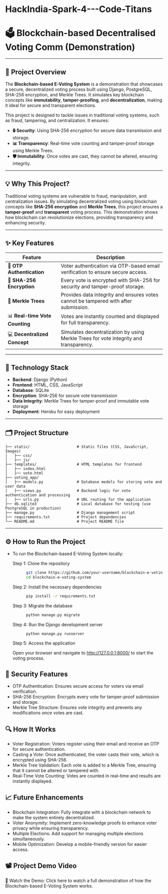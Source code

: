 # HackIndia-Spark-4---Code-Titans

# 🗳️ Blockchain-based Decentralised Voting Comm (Demonstration)

---

## 🎯 Project Overview

The **Blockchain-based E-Voting System** is a demonstration that showcases a secure, decentralized voting process built using Django, PostgreSQL, SHA-256 encryption, and Merkle Trees. It simulates key blockchain concepts like **immutability**, **tamper-proofing**, and **decentralization**, making it ideal for secure and transparent elections.

This project is designed to tackle issues in traditional voting systems, such as fraud, tampering, and centralization. It ensures:
- **🔒 Security**: Using SHA-256 encryption for secure data transmission and storage.
- **📊 Transparency**: Real-time vote counting and tamper-proof storage using Merkle Trees.
- **🛡️ Immutability**: Once votes are cast, they cannot be altered, ensuring integrity.
  
---

## 💡 Why This Project?

Traditional voting systems are vulnerable to fraud, manipulation, and centralization issues. By simulating decentralized voting using blockchain concepts like **SHA-256 encryption** and **Merkle Trees**, this project ensures a **tamper-proof** and **transparent** voting process. This demonstration shows how blockchain can revolutionize elections, providing transparency and enhancing security.

---

## ✨ Key Features

| Feature | Description |
| --- | --- |
| 🔑 **OTP Authentication** | Voter authentication via OTP-based email verification to ensure secure access. |
| 🔐 **SHA-256 Encryption** | Every vote is encrypted with SHA-256 for security and tamper-proof storage. |
| 🌳 **Merkle Trees** | Provides data integrity and ensures votes cannot be tampered with after submission. |
| 📊 **Real-time Vote Counting** | Votes are instantly counted and displayed for full transparency. |
| 💻 **Decentralized Concept** | Simulates decentralization by using Merkle Trees for vote integrity and transparency. |

---


## 📜 Technology Stack

- **Backend**: Django (Python)
- **Frontend**: HTML, CSS, JavaScript
- **Database**: SQLite 
- **Encryption**: SHA-256 for secure vote transmission
- **Data Integrity**: Merkle Trees for tamper-proof and immutable vote storage
- **Deployment**: Heroku for easy deployment

---

## 🗂️ Project Structure

    ├── static/                     # Static files (CSS, JavaScript, Images)
    │   ├── css/
    │   ├── js/
    ├── templates/                  # HTML templates for frontend
    │   ├── index.html
    │   ├── vote.html
    ├── voting_app/
    │   ├── models.py               # Database models for storing vote and user data
    │   ├── views.py                # Backend logic for vote authentication and processing
    │   ├── urls.py                 # URL routing for the application
    ├── db.sqlite3                  # Local database for testing (use PostgreSQL in production)
    ├── manage.py                   # Django management script
    ├── requirements.txt            # Project dependencies
    └── README.md                   # Project README file

---

## ⚙️ How to Run the Project

- To run the Blockchain-based E-Voting System locally:

  Step 1: Clone the repository
  
  ```bash
        git clone https://github.com/your-username/blockchain-e-voting-system.git
        cd blockchain-e-voting-system

  ```

  Step 2: Install the necessary dependencies

  ```bash
        pip install -r requirements.txt
  ```

  Step 3: Migrate the database

  ```bash
        python manage.py migrate

  ```
  
  Step 4: Run the Django development server

  ```bash
        python manage.py runserver

  ```
  Step 5: Access the application

  Open your browser and navigate to http://127.0.0.1:8000/ to start the voting process.

## 🔑 Security Features

- OTP Authentication: Ensures secure access for voters via email verification.
- SHA-256 Encryption: Encrypts every vote for tamper-proof submission and storage.
- Merkle Tree Structure: Ensures vote integrity and prevents any modifications once votes are cast.

## 🔍 How It Works

- Voter Registration: Voters register using their email and receive an OTP for secure authentication.
- Casting a Vote: Once authenticated, the voter casts their vote, which is encrypted using SHA-256.
- Merkle Tree Validation: Each vote is added to a Merkle Tree, ensuring that it cannot be altered or tampered with.
- Real-Time Vote Counting: Votes are counted in real-time and results are instantly displayed.

## 📈 Future Enhancements

- Blockchain Integration: Fully integrate with a blockchain network to make the system entirely decentralized.
- Voter Anonymity: Implement zero-knowledge proofs to enhance voter privacy while ensuring transparency.
- Multiple Elections: Add support for managing multiple elections simultaneously.
- Mobile Optimization: Develop a mobile-friendly version for easier access.

## 📽️ Project Demo Video

🎥 Watch the Demo: Click here to watch a full demonstration of how the Blockchain-based E-Voting System works.

